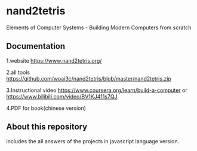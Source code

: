 # nand2tetris
Elements of Computer Systems - Building Modern Computers from scratch


## Documentation
1.website https://www.nand2tetris.org/

2.all tools https://github.com/woai3c/nand2tetris/blob/master/nand2tetris.zip

3.Instructional video https://www.coursera.org/learn/build-a-computer or https://www.bilibili.com/video/BV1KJ411s7QJ

4.PDF for book(chinese version) 

## About this repository

includes the all answers of the projects in javascript language version.
